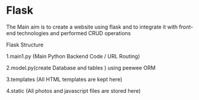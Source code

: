# Flask

The Main aim is to create a website using flask and to integrate it with front-end technologies and performed CRUD operations 

Flask Structure

1.main1.py (Main Python Backend Code / URL Routing)


2.model.py(create Database and tables ) using peewee ORM


3.templates (All HTML templates are kept here)


4.static (All photos and javascript files are stored here)



